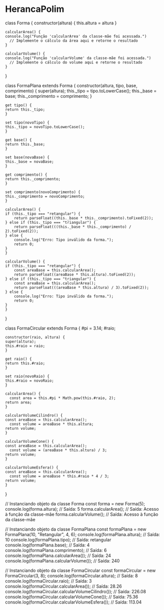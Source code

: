 # HerancaPolim

class Forma {
constructor(altura) {
this.altura = altura
}

    calcularArea() {
    console.log("Função 'calcularArea' da classe-mãe foi acessada.")
      // Implemente o cálculo da área aqui e retorne o resultado
    }

    calcularVolume() {
    console.log("Função 'calcularVolume' da classe-mãe foi acessada.")
      // Implemente o cálculo do volume aqui e retorne o resultado
    }

}

class FormaPlana extends Forma {
constructor(altura, tipo, base, comprimento) {
super(altura);
this.\_tipo = tipo.toLowerCase();
this.\_base = base;
this.\_comprimento = comprimento;
}

    get tipo() {
    return this._tipo;
    }

    set tipo(novoTipo) {
    this._tipo = novoTipo.toLowerCase();
    }

    get base() {
    return this._base;
    }

    set base(novaBase) {
    this._base = novaBase;
    }

    get comprimento() {
    return this._comprimento;
    }

    set comprimento(novoComprimento) {
    this._comprimento = novoComprimento;
    }

    calcularArea() {
    if (this._tipo === "retangular") {
        return parseFloat((this._base * this._comprimento).toFixed(2));
    } else if (this._tipo === "triangular") {
        return parseFloat(((this._base * this._comprimento) / 2).toFixed(2));
    } else {
        console.log("Erro: Tipo inválido da forma.");
        return 0;
    }
    }

    calcularVolume() {
    if (this._tipo === "retangular") {
        const areaBase = this.calcularArea();
        return parseFloat((areaBase * this.altura).toFixed(2));
    } else if (this._tipo === "triangular") {
        const areaBase = this.calcularArea();
        return parseFloat(((areaBase * this.altura) / 3).toFixed(2));
    } else {
        console.log("Erro: Tipo inválido da forma.");
        return 0;
    }
    }

}

class FormaCircular extends Forma {
#pi = 3.14;
#raio;

    constructor(raio, altura) {
    super(altura);
    this.#raio = raio;
    }

    get raio() {
    return this.#raio;
    }

    set raio(novoRaio) {
    this.#raio = novoRaio;
    }

    calcularArea() {
      const area = this.#pi * Math.pow(this.#raio, 2);
    return area;
    }

    calcularVolumeCilindro() {
    const areaBase = this.calcularArea();
      const volume = areaBase * this.altura;
    return volume;
    }

    calcularVolumeCone() {
    const areaBase = this.calcularArea();
      const volume = (areaBase * this.altura) / 3;
    return volume;
    }

    calcularVolumeEsfera() {
    const areaBase = this.calcularArea();
      const volume = areaBase * this.#raio * 4 / 3;
    return volume;
    }

}

// Instanciando objeto da classe Forma
const forma = new Forma(5);
console.log(forma.altura); // Saída: 5
forma.calcularArea(); // Saída: Acesso à função da classe-mãe
forma.calcularVolume(); // Saída: Acesso à função da classe-mãe

// Instanciando objeto da classe FormaPlana
const formaPlana = new FormaPlana(10, "Retangular", 4, 6);
console.log(formaPlana.altura); // Saída: 10
console.log(formaPlana.tipo); // Saída: retangular
console.log(formaPlana.base); // Saída: 4
console.log(formaPlana.comprimento); // Saída: 6
console.log(formaPlana.calcularArea()); // Saída: 24
console.log(formaPlana.calcularVolume()); // Saída: 240

// Instanciando objeto da classe FormaCircular
const formaCircular = new FormaCircular(3, 8);
console.log(formaCircular.altura); // Saída: 8
console.log(formaCircular.raio); // Saída: 3
console.log(formaCircular.calcularArea()); // Saída: 28.26
console.log(formaCircular.calcularVolumeCilindro()); // Saída: 226.08
console.log(formaCircular.calcularVolumeCone()); // Saída: 75.36
console.log(formaCircular.calcularVolumeEsfera()); // Saída: 113.04
